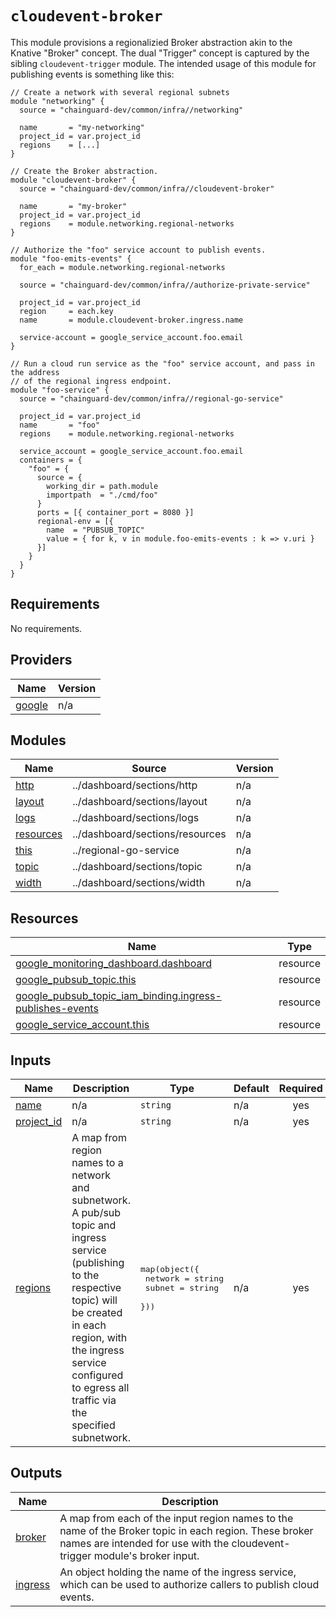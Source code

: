 # `cloudevent-broker`

This module provisions a regionalizied Broker abstraction akin to the Knative
"Broker" concept.  The dual "Trigger" concept is captured by the sibling
`cloudevent-trigger` module.  The intended usage of this module for publishing
events is something like this:

```hcl
// Create a network with several regional subnets
module "networking" {
  source = "chainguard-dev/common/infra//networking"

  name       = "my-networking"
  project_id = var.project_id
  regions    = [...]
}

// Create the Broker abstraction.
module "cloudevent-broker" {
  source = "chainguard-dev/common/infra//cloudevent-broker"

  name       = "my-broker"
  project_id = var.project_id
  regions    = module.networking.regional-networks
}

// Authorize the "foo" service account to publish events.
module "foo-emits-events" {
  for_each = module.networking.regional-networks

  source = "chainguard-dev/common/infra//authorize-private-service"

  project_id = var.project_id
  region     = each.key
  name       = module.cloudevent-broker.ingress.name

  service-account = google_service_account.foo.email
}

// Run a cloud run service as the "foo" service account, and pass in the address
// of the regional ingress endpoint.
module "foo-service" {
  source = "chainguard-dev/common/infra//regional-go-service"

  project_id = var.project_id
  name       = "foo"
  regions    = module.networking.regional-networks

  service_account = google_service_account.foo.email
  containers = {
    "foo" = {
      source = {
        working_dir = path.module
        importpath  = "./cmd/foo"
      }
      ports = [{ container_port = 8080 }]
      regional-env = [{
        name  = "PUBSUB_TOPIC"
        value = { for k, v in module.foo-emits-events : k => v.uri }
      }]
    }
  }
}
```

<!-- BEGIN_TF_DOCS -->
## Requirements

No requirements.

## Providers

| Name | Version |
|------|---------|
| <a name="provider_google"></a> [google](#provider\_google) | n/a |

## Modules

| Name | Source | Version |
|------|--------|---------|
| <a name="module_http"></a> [http](#module\_http) | ../dashboard/sections/http | n/a |
| <a name="module_layout"></a> [layout](#module\_layout) | ../dashboard/sections/layout | n/a |
| <a name="module_logs"></a> [logs](#module\_logs) | ../dashboard/sections/logs | n/a |
| <a name="module_resources"></a> [resources](#module\_resources) | ../dashboard/sections/resources | n/a |
| <a name="module_this"></a> [this](#module\_this) | ../regional-go-service | n/a |
| <a name="module_topic"></a> [topic](#module\_topic) | ../dashboard/sections/topic | n/a |
| <a name="module_width"></a> [width](#module\_width) | ../dashboard/sections/width | n/a |

## Resources

| Name | Type |
|------|------|
| [google_monitoring_dashboard.dashboard](https://registry.terraform.io/providers/hashicorp/google/latest/docs/resources/monitoring_dashboard) | resource |
| [google_pubsub_topic.this](https://registry.terraform.io/providers/hashicorp/google/latest/docs/resources/pubsub_topic) | resource |
| [google_pubsub_topic_iam_binding.ingress-publishes-events](https://registry.terraform.io/providers/hashicorp/google/latest/docs/resources/pubsub_topic_iam_binding) | resource |
| [google_service_account.this](https://registry.terraform.io/providers/hashicorp/google/latest/docs/resources/service_account) | resource |

## Inputs

| Name | Description | Type | Default | Required |
|------|-------------|------|---------|:--------:|
| <a name="input_name"></a> [name](#input\_name) | n/a | `string` | n/a | yes |
| <a name="input_project_id"></a> [project\_id](#input\_project\_id) | n/a | `string` | n/a | yes |
| <a name="input_regions"></a> [regions](#input\_regions) | A map from region names to a network and subnetwork.  A pub/sub topic and ingress service (publishing to the respective topic) will be created in each region, with the ingress service configured to egress all traffic via the specified subnetwork. | <pre>map(object({<br>    network = string<br>    subnet  = string<br>  }))</pre> | n/a | yes |

## Outputs

| Name | Description |
|------|-------------|
| <a name="output_broker"></a> [broker](#output\_broker) | A map from each of the input region names to the name of the Broker topic in each region.  These broker names are intended for use with the cloudevent-trigger module's broker input. |
| <a name="output_ingress"></a> [ingress](#output\_ingress) | An object holding the name of the ingress service, which can be used to authorize callers to publish cloud events. |
<!-- END_TF_DOCS -->
